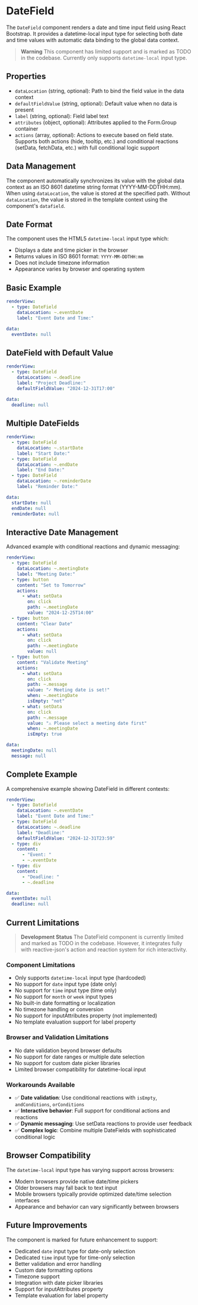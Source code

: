 # DateField

The `DateField` component renders a date and time input field using React Bootstrap. It provides a datetime-local input type for selecting both date and time values with automatic data binding to the global data context.

> **Warning**
> This component has limited support and is marked as TODO in the codebase. Currently only supports `datetime-local` input type.

## Properties

- `dataLocation` (string, optional): Path to bind the field value in the data context
- `defaultFieldValue` (string, optional): Default value when no data is present
- `label` (string, optional): Field label text
- `attributes` (object, optional): Attributes applied to the Form.Group container
- `actions` (array, optional): Actions to execute based on field state. Supports both actions (hide, tooltip, etc.) and conditional reactions (setData, fetchData, etc.) with full conditional logic support

## Data Management

The component automatically synchronizes its value with the global data context as an ISO 8601 datetime string format (YYYY-MM-DDTHH:mm). When using `dataLocation`, the value is stored at the specified path. Without `dataLocation`, the value is stored in the template context using the component's `datafield`.

## Date Format

The component uses the HTML5 `datetime-local` input type which:
- Displays a date and time picker in the browser
- Returns values in ISO 8601 format: `YYYY-MM-DDTHH:mm`
- Does not include timezone information
- Appearance varies by browser and operating system

## Basic Example

```yaml
renderView:
  - type: DateField
    dataLocation: ~.eventDate
    label: "Event Date and Time:"

data:
  eventDate: null
```

## DateField with Default Value

```yaml
renderView:
  - type: DateField
    dataLocation: ~.deadline
    label: "Project Deadline:"
    defaultFieldValue: "2024-12-31T17:00"

data:
  deadline: null
```

## Multiple DateFields

```yaml
renderView:
  - type: DateField
    dataLocation: ~.startDate
    label: "Start Date:"
  - type: DateField
    dataLocation: ~.endDate
    label: "End Date:"
  - type: DateField
    dataLocation: ~.reminderDate
    label: "Reminder Date:"

data:
  startDate: null
  endDate: null
  reminderDate: null
```

## Interactive Date Management

Advanced example with conditional reactions and dynamic messaging:

```yaml
renderView:
  - type: DateField
    dataLocation: ~.meetingDate
    label: "Meeting Date:"
  - type: button
    content: "Set to Tomorrow"
    actions:
      - what: setData
        on: click
        path: ~.meetingDate
        value: "2024-12-25T14:00"
  - type: button
    content: "Clear Date"
    actions:
      - what: setData
        on: click
        path: ~.meetingDate
        value: null
  - type: button
    content: "Validate Meeting"
    actions:
      - what: setData
        on: click
        path: ~.message
        value: "✓ Meeting date is set!"
        when: ~.meetingDate
        isEmpty: "not"
      - what: setData
        on: click
        path: ~.message
        value: "⚠ Please select a meeting date first"
        when: ~.meetingDate
        isEmpty: true

data:
  meetingDate: null
  message: null
```

## Complete Example

A comprehensive example showing DateField in different contexts:

```yaml
renderView:
  - type: DateField
    dataLocation: ~.eventDate
    label: "Event Date and Time:"
  - type: DateField
    dataLocation: ~.deadline
    label: "Deadline:"
    defaultFieldValue: "2024-12-31T23:59"
  - type: div
    content:
      - "Event: "
      - ~.eventDate
  - type: div
    content:
      - "Deadline: "
      - ~.deadline

data:
  eventDate: null
  deadline: null
```

## Current Limitations

> **Development Status**
> The DateField component is currently limited and marked as TODO in the codebase. However, it integrates fully with reactive-json's action and reaction system for rich interactivity.

### Component Limitations
- Only supports `datetime-local` input type (hardcoded)
- No support for `date` input type (date only)
- No support for `time` input type (time only)
- No support for `month` or `week` input types
- No built-in date formatting or localization
- No timezone handling or conversion
- No support for inputAttributes property (not implemented)
- No template evaluation support for label property

### Browser and Validation Limitations
- No date validation beyond browser defaults
- No support for date ranges or multiple date selection
- No support for custom date picker libraries
- Limited browser compatibility for datetime-local input

### Workarounds Available
- ✅ **Date validation**: Use conditional reactions with `isEmpty`, `andConditions`, `orConditions`
- ✅ **Interactive behavior**: Full support for conditional actions and reactions
- ✅ **Dynamic messaging**: Use setData reactions to provide user feedback
- ✅ **Complex logic**: Combine multiple DateFields with sophisticated conditional logic

## Browser Compatibility

The `datetime-local` input type has varying support across browsers:
- Modern browsers provide native date/time pickers
- Older browsers may fall back to text input
- Mobile browsers typically provide optimized date/time selection interfaces
- Appearance and behavior can vary significantly between browsers

## Future Improvements

The component is marked for future enhancement to support:
- Dedicated `date` input type for date-only selection
- Dedicated `time` input type for time-only selection
- Better validation and error handling
- Custom date formatting options
- Timezone support
- Integration with date picker libraries
- Support for inputAttributes property
- Template evaluation for label property 